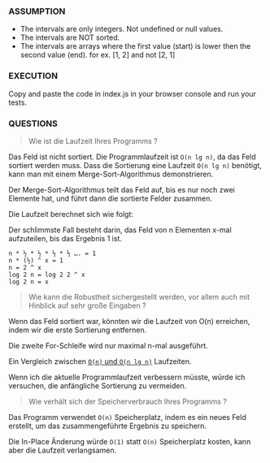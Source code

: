 ### ASSUMPTION

- The intervals are only integers. Not undefined or null values.
- The intervals are NOT sorted.
- The intervals are arrays where the first value (start) is lower then the second value (end). for ex. [1, 2] and not [2, 1]

### EXECUTION

Copy and paste the code in index.js in your browser console and run your tests.

### QUESTIONS
>Wie ist die Laufzeit Ihres Programms ? 

Das Feld ist nicht sortiert. 
Die Programmlaufzeit ist `O(n lg n)`, da das Feld sortiert werden muss.
Dass die Sortierung eine Laufzeit `O(n lg n)` benötigt, kann man mit einem Merge-Sort-Algorithmus demonstrieren. 

Der Merge-Sort-Algorithmus teilt das Feld auf, bis es nur noch zwei Elemente hat, und führt dann die sortierte Felder zusammen.

Die Laufzeit berechnet sich wie folgt:


Der schlimmste Fall besteht darin, das Feld von n Elementen x-mal aufzuteilen, bis das Ergebnis 1 ist.

```
n * ½ * ½ * ½ * ½ …. = 1
n * (½) ^ x = 1
n = 2 ^ x
log 2 n = log 2 2 ^ x
log 2 n = x
```

>Wie kann die Robustheit sichergestellt werden, vor allem auch mit Hinblick auf sehr große
Eingaben ?

Wenn das Feld sortiert war, könnten wir die Laufzeit von O(n) erreichen, indem wir die erste Sortierung entfernen.

Die zweite For-Schleife wird nur maximal n-mal ausgeführt. 

Ein Vergleich zwischen [`O(n)` und `O(n lg n)`](https://stackoverflow.com/a/43174391/7295772) Laufzeiten.

Wenn ich die aktuelle Programmlaufzeit verbessern müsste, würde ich versuchen, die anfängliche Sortierung zu vermeiden.

>Wie verhält sich der Speicherverbrauch ihres Programms ?

Das Programm verwendet `O(n)` Speicherplatz, indem es ein neues Feld erstellt, um das zusammengeführte Ergebnis zu speichern.

Die In-Place Änderung würde `O(1)` statt `O(n)` Speicherplatz kosten, kann aber die Laufzeit verlangsamen.
